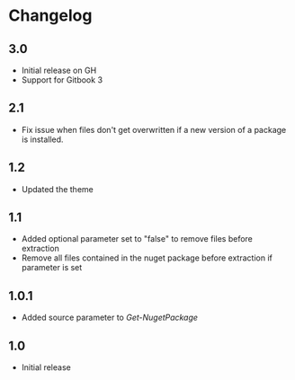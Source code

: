 # Changelog

## 3.0

* Initial release on GH
* Support for Gitbook 3

## 2.1 

* Fix issue when files don't get overwritten if a new version of a package is installed.

## 1.2

* Updated the theme

## 1.1

* Added optional parameter set to "false" to remove files before extraction
* Remove all files contained in the nuget package before extraction if parameter is set

## 1.0.1

* Added source parameter to _Get-NugetPackage_

## 1.0

* Initial release
